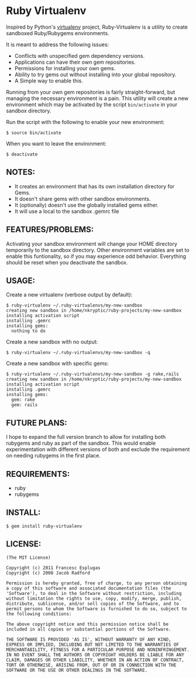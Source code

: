 Ruby Virtualenv
===============

Inspired by Python's [virtualenv](http://pypi.python.org/pypi/virtualenv)
project, Ruby-Virtualenv is a utility to create sandboxed Ruby/Rubygems
environments.

It is meant to address the following issues:

* Conflicts with unspecified gem dependency versions.
* Applications can have their own gem repositories.
* Permissions for installing your own gems.
* Ability to try gems out without installing into your global repository.
* A Simple way to enable this.

Running from your own gem repositories is fairly straight-forward, but
managing the necessary environment is a pain. This utility will create
a new environment which may be activated by the script `bin/activate` in
your sandbox directory.

Run the script with the following to enable your new environment:

    $ source bin/activate

When you want to leave the environment:

    $ deactivate

NOTES:
------

* It creates an environment that has its own installation directory for Gems.
* It doesn't share gems with other sandbox environments.
* It (optionally) doesn't use the globally installed gems either.
* It will use a local to the sandbox .gemrc file

FEATURES/PROBLEMS:
------------------

Activating your sandbox environment will change your HOME directory
temporarily to the sandbox directory. Other environment variables are
set to enable this funtionality, so if you may experience odd behavior.
Everything should be reset when you deactivate the sandbox.

USAGE:
------

Create a new virtualenv (verbose output by default):

    $ ruby-virtualenv ~/.ruby-virtualenvs/my-new-sandbox
    creating new sandbox in /home/nkryptic/ruby-projects/my-new-sandbox
    installing activation script
    installing .gemrc
    installing gems:
      nothing to do

Create a new sandbox with no output:

    $ ruby-virtualenv ~/.ruby-virtualenvs/my-new-sandbox -q

Create a new sandbox with specific gems:

    $ ruby-virtualenv ~/.ruby-virtualenvs/my-new-sandbox -g rake,rails
    creating new sandbox in /home/nkryptic/ruby-projects/my-new-sandbox
    installing activation script
    installing .gemrc
    installing gems:
      gem: rake
      gem: rails

FUTURE PLANS:
-------------

I hope to expand the full version branch to allow for installing both
rubygems and ruby as part of the sandbox. This would enable experimentation
with different versions of both and exclude the requirement on needing
rubygems in the first place.

REQUIREMENTS:
-------------

* ruby
* rubygems

INSTALL:
--------

    $ gem install ruby-virtualenv

LICENSE:
--------

    (The MIT License)

    Copyright (c) 2011 Francesc Esplugas
    Copyright (c) 2008 Jacob Radford

    Permission is hereby granted, free of charge, to any person obtaining
    a copy of this software and associated documentation files (the
    'Software'), to deal in the Software without restriction, including
    without limitation the rights to use, copy, modify, merge, publish,
    distribute, sublicense, and/or sell copies of the Software, and to
    permit persons to whom the Software is furnished to do so, subject to
    the following conditions:

    The above copyright notice and this permission notice shall be
    included in all copies or substantial portions of the Software.

    THE SOFTWARE IS PROVIDED 'AS IS', WITHOUT WARRANTY OF ANY KIND,
    EXPRESS OR IMPLIED, INCLUDING BUT NOT LIMITED TO THE WARRANTIES OF
    MERCHANTABILITY, FITNESS FOR A PARTICULAR PURPOSE AND NONINFRINGEMENT.
    IN NO EVENT SHALL THE AUTHORS OR COPYRIGHT HOLDERS BE LIABLE FOR ANY
    CLAIM, DAMAGES OR OTHER LIABILITY, WHETHER IN AN ACTION OF CONTRACT,
    TORT OR OTHERWISE, ARISING FROM, OUT OF OR IN CONNECTION WITH THE
    SOFTWARE OR THE USE OR OTHER DEALINGS IN THE SOFTWARE.
